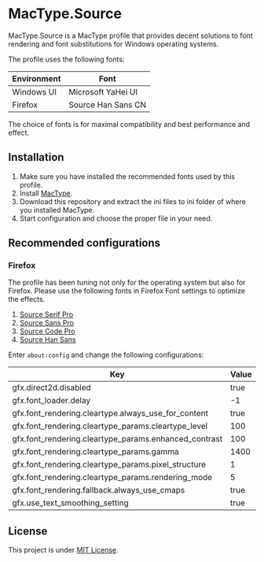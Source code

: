 # MacType.Source

MacType.Source is a MacType profile that provides decent solutions to font rendering and font substitutions for Windows operating systems.

The profile uses the following fonts:

| Environment | Font                              |
|-------------|-----------------------------------|
| Windows UI  | Microsoft YaHei UI                |
| Firefox     | Source Han Sans CN                |

The choice of fonts is for maximal compatibility and best performance and effect. 

## Installation

1. Make sure you have installed the recommended fonts used by this profile.
2. Install [MacType](https://code.google.com/p/mactype/).
3. Download this repository and extract the ini files to ini folder of where you installed MacType.
4. Start configuration and choose the proper file in your need.

## Recommended configurations

### Firefox

The profile has been tuning not only for the operating system but also for Firefox. Please use the following fonts in Firefox Font settings to optimize the effects.

1. [Source Serif Pro](https://github.com/adobe-fonts/source-serif-pro/tree/release)
2. [Source Sans Pro](https://github.com/adobe-fonts/source-sans-pro/tree/release)
3. [Source Code Pro](https://github.com/adobe-fonts/source-code-pro/tree/release)
4. [Source Han Sans](http://sourceforge.net/projects/source-han-sans.adobe/files/SourceHanSansCN-1.000.zip/download)

Enter `about:config` and change the following configurations:

| Key                                                      | Value |
|----------------------------------------------------------|-------|
| gfx.direct2d.disabled                                    | true  |
| gfx.font_loader.delay                                    | -1    |
| gfx.font_rendering.cleartype.always_use_for_content      | true  |
| gfx.font_rendering.cleartype_params.cleartype_level      | 100   |
| gfx.font_rendering.cleartype_params.enhanced_contrast    | 100   |
| gfx.font_rendering.cleartype_params.gamma                | 1400  |
| gfx.font_rendering.cleartype_params.pixel_structure      | 1     |
| gfx.font_rendering.cleartype_params.rendering_mode       | 5     |
| gfx.font_rendering.fallback.always_use_cmaps             | true  |
| gfx.use_text_smoothing_setting                           | true  |

## License

This project is under [MIT License](http://opensource.org/licenses/MIT).
